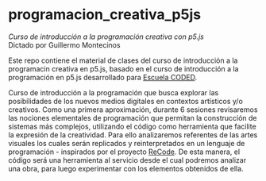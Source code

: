 # programacion_creativa_p5js
*Curso de introducción a la programación creativa con p5.js*<br>
Dictado por Guillermo Montecinos

Este repo contiene el material de clases del curso de introducción a la programacin creativa en p5.js, basado en el curso de introducción a la programación en p5.js desarrollado para [Escuela CODED](https://github.com/codedescuela/taller_p5js_01).

Curso de introducción a la programación que busca explorar las posibilidades de los nuevos medios digitales en contextos artísticos y/o creativos. Como una primera aproximación, durante 6 sesiones revisaremos las nociones elementales de programación que permitan la construcción de sistemas más complejos, utilizando el código como herramienta que facilite la expresión de la creatividad. Para ello analizaremos referentes de las artes visuales los cuales serán replicados y reinterpretados en un lenguaje de programación - inspirados por el proyecto [ReCode](http://recodeproject.com/). De esta manera, el código será una herramienta al servicio desde el cual podremos analizar una obra, para luego experimentar con los elementos obtenidos de ella.

